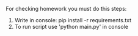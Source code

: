 For checking homework you must do this steps:  
1. Write in console: pip install -r requirements.txt  
2. To run script use 'python main.py' in console
